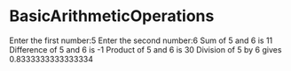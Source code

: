 # BasicArithmeticOperations
Enter the first number:5 
Enter the second number:6 
Sum of 5 and 6 is 11 
Difference of 5 and 6 is -1 
Product of 5 and 6 is 30 
Division of 5 by 6 gives 0.8333333333333334
